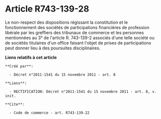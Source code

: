 # Article R743-139-28

Le non-respect des dispositions régissant la constitution et le fonctionnement des sociétés de participations financières de
profession libérale par les greffiers des tribunaux de commerce et les personnes mentionnées au 3° de l'article R. 743-139-2
associés d'une telle société ou de sociétés titulaires d'un office faisant l'objet de prises de participations peut donner
lieu à des poursuites disciplinaires.

**Liens relatifs à cet article**

	**Créé par**:

	  - Décret n°2011-1541 du 15 novembre 2011 - art. 8

	**Liens**:

	  - RECTIFICATION: Décret n°2011-1541 du 15 novembre 2011 - art. 8, v. init.

	**Cite**:

	  - Code de commerce - art. R743-139-22
